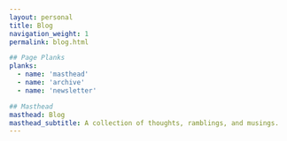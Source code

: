 ```yaml
---
layout: personal
title: Blog
navigation_weight: 1
permalink: blog.html

## Page Planks
planks:
  - name: 'masthead'
  - name: 'archive'
  - name: 'newsletter'

## Masthead
masthead: Blog
masthead_subtitle: A collection of thoughts, ramblings, and musings.
---
```

